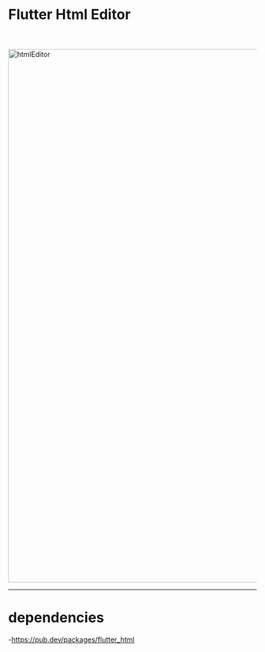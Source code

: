 # Flutter Html Editor 


<br>
<br>

<img width="1080" alt="htmlEditor" src="https://user-images.githubusercontent.com/51826786/96789497-f7cd1b80-13fd-11eb-9ed1-95e010c7edf2.PNG">

<hr>



# dependencies

-https://pub.dev/packages/flutter_html

